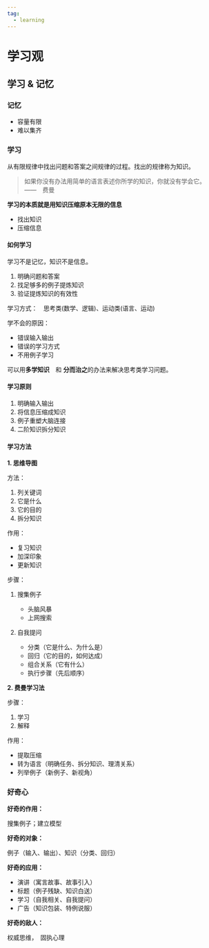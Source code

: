 ```yaml
---
tag:
  - learning
---
```


# 学习观

## 学习 & 记忆

### 记忆

- 容量有限
- 难以集齐

### 学习

从有限规律中找出问题和答案之间规律的过程。找出的规律称为知识。

> 如果你没有办法用简单的语言表述你所学的知识，你就没有学会它。　　　　——　费曼

**学习的本质就是用知识压缩原本无限的信息**

- 找出知识
- 压缩信息

#### 如何学习

学习不是记忆，知识不是信息。

1. 明确问题和答案
2. 找足够多的例子提炼知识
3. 验证提炼知识的有效性

学习方式：　思考类(数学、逻辑)、运动类(语言、运动)

学不会的原因：

- 错误输入输出
- 错误的学习方式
- 不用例子学习　　

可以用**多学知识**　和 **分而治之**的办法来解决思考类学习问题。

#### 学习原则

1. 明确输入输出
2. 将信息压缩成知识
3. 例子重塑大脑连接
4. 二阶知识拆分知识

#### 学习方法

**1. 思维导图**

方法：
1. 列关键词
2. 它是什么
3. 它的目的
4. 拆分知识

作用：
- 复习知识
- 加深印象
- 更新知识

步骤：
1. 搜集例子
   - 头脑风暴
   - 上网搜索
  
2. 自我提问
   - 分类（它是什么、为什么是）
   - 回归（它的目的，如何达成）
   - 组合关系（它有什么）
   - 执行步骤（先后顺序）



**2. 费曼学习法**

步骤：
1. 学习
2. 解释

作用：
- 提取压缩
- 转为语言（明确任务、拆分知识、理清关系）
- 列举例子（新例子、新视角）
　

### 好奇心

**好奇的作用：**

搜集例子；建立模型

**好奇的对象：**

例子（输入、输出）、知识（分类、回归）

**好奇的应用：**

- 演讲（寓言故事、故事引入）
- 标题（例子残缺、知识白送）
- 学习（自我相关、自我提问）
- 广告（知识包装、特例说服）

**好奇的敌人：**

权威思维，　固执心理